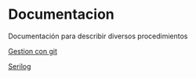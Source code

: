 # Documentacion

Documentación para describir diversos procedimientos


[Gestion con git](git.md)

[Serilog](serilog.md)
